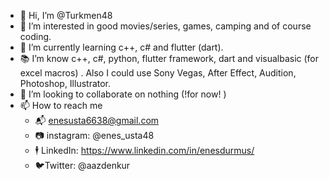 - 👋 Hi, I’m @Turkmen48
- 👀 I’m interested in good movies/series, games, camping and of course coding.
- 🌱 I’m currently learning c++, c# and flutter (dart).
- 📚 I’m know c++, c#, python, flutter framework, dart and visualbasic (for excel macros) . Also I could use Sony Vegas, After Effect, Audition, Photoshop, Illustrator.
- 💞️ I’m looking to collaborate on nothing (!for now! )
- 📫 How to reach me
  - 📬 enesusta6638@gmail.com
  - 📷 instagram: @enes_usta48
  - 🕴  LinkedIn: https://www.linkedin.com/in/enesdurmus/
  - 🐦Twitter: @aazdenkur

<!---
Turkmen48/Turkmen48 is a ✨ special ✨ repository because its `README.md` (this file) appears on your GitHub profile.
You can click the Preview link to take a look at your changes.
--->
